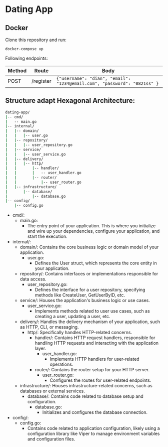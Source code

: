 # Dating App

## Docker
Clone this repository and run:
```
docker-compose up 
```

Following endpoints:

| Method | Route                | Body                                               |
| ------ | -------------------- |----------------------------------------------------|
| POST   | /register            | `{"username": "dian", "email": "1234@email.com", "password": "0821ss" }`|


## Structure adapt Hexagonal Architecture:
``` bash
dating-app/
|-- cmd/
|   -- main.go
|-- internal/
|   |-- domain/ 
|   |   |-- user.go
|   |-- repository/
|   |   |-- user_repository.go 
|   |-- service/
|   |   |-- user_service.go
|   |-- delivery/
|   |   |-- http/
|   |       |-- handler/
|   |       |   -- user_handler.go
|   |       |-- router/
|   |           |-- user_router.go
|   |-- infrastructure/
|       |-- database/
|           |-- database.go
|-- config/
    |-- config.go
```

- cmd/:
  - main.go: 
    - The entry point of your application. This is where you initialize and wire up your dependencies, configure your application, and start the execution.
- internal/:
  - domain/: Contains the core business logic or domain model of your application.
    - user.go: 
      - Defines the User struct, which represents the core entity in your application.
  - repository/: Contains interfaces or implementations responsible for data access.
    - user_repository.go: 
      - Defines the interface for a user repository, specifying methods like CreateUser, GetUserByID, etc.
  - service/: Houses the application's business logic or use cases.
    - user_service.go: 
      - Implements methods related to user use cases, such as creating a user, updating a user, etc.
  - delivery/: Handles the delivery mechanism of your application, such as HTTP, CLI, or messaging.
    - http/: Specifically handles HTTP-related concerns.
      - handler/: Contains HTTP request handlers, responsible for handling HTTP requests and interacting with the application layer.
        - user_handler.go: 
          - Implements HTTP handlers for user-related operations.
      - router/: Contains the router setup for your HTTP server.
        - user_router.go: 
          - Configures the routes for user-related endpoints.
  - infrastructure/: Houses infrastructure-related concerns, such as databases or external services.
    - database/: Contains code related to database setup and configuration.
      - database.go: 
        - Initializes and configures the database connection.
- config/:
  - config.go: 
    - Contains code related to application configuration, likely using a configuration library like Viper to manage environment variables and configuration files.
